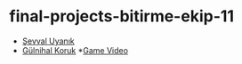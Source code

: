 # final-projects-bitirme-ekip-11
- [Şevval Uyanık](https://github.com/sevvaluyanik)
- [Gülnihal Koruk](https://github.com/gulnihalk)
 *[Game Video](https://youtu.be/MsJRdqTfbAk)
